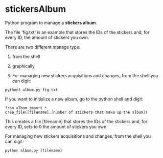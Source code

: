# stickersAlbum
Python program to manage a **stickers album**.

The file 'fig.txt' is an example that stores the IDs of the stickers and, for every ID, the amount of stickers you own.

There are two different manage type:
 1. from the shell
 2. graphically

1. For managing new stickers acquisitions and changes, from the shell you can digit:

```
python3 album.py fig.txt
```

If you want to initialize a new album, go to the python shell and digit:

```python3
from album import *
crea_file([filename],[number of stickers that make up the album])

```

This creates a file [filename] that stores the IDs of the stickers and, for every ID, sets to 0 the amount of stickers you own.

For managing new stickers acquisitions and changes, from the shell you can digit:

```
python album.py [filename]
```
